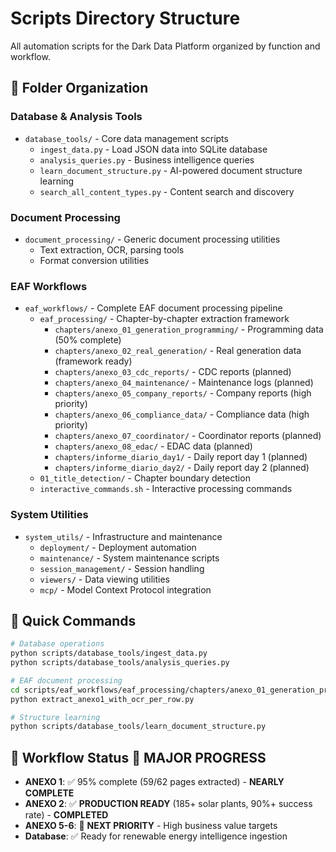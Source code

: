 # Scripts Directory Structure

All automation scripts for the Dark Data Platform organized by function and workflow.

## 📁 Folder Organization

### **Database & Analysis Tools**
- `database_tools/` - Core data management scripts
  - `ingest_data.py` - Load JSON data into SQLite database
  - `analysis_queries.py` - Business intelligence queries
  - `learn_document_structure.py` - AI-powered document structure learning
  - `search_all_content_types.py` - Content search and discovery

### **Document Processing**
- `document_processing/` - Generic document processing utilities
  - Text extraction, OCR, parsing tools
  - Format conversion utilities

### **EAF Workflows** 
- `eaf_workflows/` - Complete EAF document processing pipeline
  - `eaf_processing/` - Chapter-by-chapter extraction framework
    - `chapters/anexo_01_generation_programming/` - Programming data (50% complete)
    - `chapters/anexo_02_real_generation/` - Real generation data (framework ready)
    - `chapters/anexo_03_cdc_reports/` - CDC reports (planned)
    - `chapters/anexo_04_maintenance/` - Maintenance logs (planned)
    - `chapters/anexo_05_company_reports/` - Company reports (high priority)
    - `chapters/anexo_06_compliance_data/` - Compliance data (high priority)
    - `chapters/anexo_07_coordinator/` - Coordinator reports (planned)
    - `chapters/anexo_08_edac/` - EDAC data (planned)
    - `chapters/informe_diario_day1/` - Daily report day 1 (planned)
    - `chapters/informe_diario_day2/` - Daily report day 2 (planned)
  - `01_title_detection/` - Chapter boundary detection
  - `interactive_commands.sh` - Interactive processing commands

### **System Utilities**
- `system_utils/` - Infrastructure and maintenance
  - `deployment/` - Deployment automation
  - `maintenance/` - System maintenance scripts
  - `session_management/` - Session handling
  - `viewers/` - Data viewing utilities
  - `mcp/` - Model Context Protocol integration

## 🚀 Quick Commands

```bash
# Database operations
python scripts/database_tools/ingest_data.py
python scripts/database_tools/analysis_queries.py

# EAF document processing  
cd scripts/eaf_workflows/eaf_processing/chapters/anexo_01_generation_programming/content_extraction
python extract_anexo1_with_ocr_per_row.py

# Structure learning
python scripts/database_tools/learn_document_structure.py
```

## 🎯 Workflow Status 🚀 **MAJOR PROGRESS**

- **ANEXO 1**: ✅ 95% complete (59/62 pages extracted) - **NEARLY COMPLETE**
- **ANEXO 2**: ✅ **PRODUCTION READY** (185+ solar plants, 90%+ success rate) - **COMPLETED**
- **ANEXO 5-6**: 🎯 **NEXT PRIORITY** - High business value targets
- **Database**: ✅ Ready for renewable energy intelligence ingestion